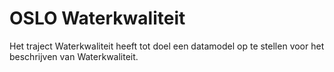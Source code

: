 # OSLO Waterkwaliteit

Het traject Waterkwaliteit heeft tot doel een datamodel op te stellen voor het beschrijven van Waterkwaliteit.
